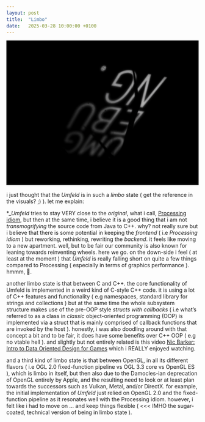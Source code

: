 ```yaml
---
layout: post
title:  "Limbo"
date:   2025-03-28 10:00:00 +0100
---
```


![2025-03-28-Limbo.png](/assets/2025-03-28-Limbo.png)

i just thought that the *Umfeld* is in such a *limbo* state ( get the reference in the visuals? ;) ). let me explain:

*_*Umfeld* tries to stay VERY close to the *original*, what i call, [Processing idiom](https://processing.org/reference), but then at the same time, i believe it is a good thing that i am not *transmogrifying* the source code from Java to C++. why? not really sure but i believe that there is some potential in keeping the *frontend* ( i.e *Processing idiom* ) but reworking, rethinking, rewriting the *backend*. it feels like moving to a new apartment. well, but to be fair our community is also known for leaning towards reinventing wheels. here we go. on the down-side i feel ( at least at the moment ) that *Umfeld* is really falling short on quite a few things compared to Processing ( especially in terms of graphics performance ). hmmm, 🤔.

another limbo state is that between C and C++. the core functionality of Umfeld is implemented in a weird kind of C-style C++ code. it is using a lot of C++ features and functionality ( e.g namespaces, standard library for strings and collections ) but at the same time the whole subsystem structure makes use of the pre-OOP style *structs with callbacks* ( i.e what’s referred to as a class in *classic* object-oriented programming (OOP) is implemented via a struct that is mainly comprised of callback functions that are invoked by the host ). honestly, i was also doodling around with that concept a bit and to be fair, it does have some benefits over C++ OOP ( e.g no vtable hell ). and slightly but not entirely related is this video [Nic Barker: Intro to Data Oriented Design for Games](https://www.youtube.com/watch?v=WwkuAqObplU) which i REALLY enjoyed watching.

and a third kind of limbo state is that between OpenGL, in all its different flavors ( i.e OGL 2.0 fixed-function pipeline vs OGL 3.3 core vs OpenGL ES ), which is limbo in itself, but then also due to the Damocles-ian deprecation of OpenGL entirely by Apple, and the resulting need to look or at least plan towards the successors such as Vulkan, Metal, and/or DirectX. for example, the initial implementation of *Umfeld* just relied on OpenGL 2.0 and the fixed-function pipeline as it resonates well with the Processing idiom. however, i felt like i had to move on … and keep things flexible ( <<< IMHO the sugar-coated, technical version of being in limbo state ).
